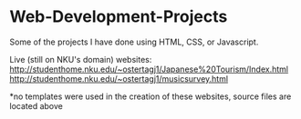 # Web-Development-Projects
Some of the projects I have done using HTML, CSS, or Javascript. 

Live (still on NKU's domain) websites:
http://studenthome.nku.edu/~ostertagj1/Japanese%20Tourism/Index.html
http://studenthome.nku.edu/~ostertagj1/musicsurvey.html

*no templates were used in the creation of these websites, source files are located above
